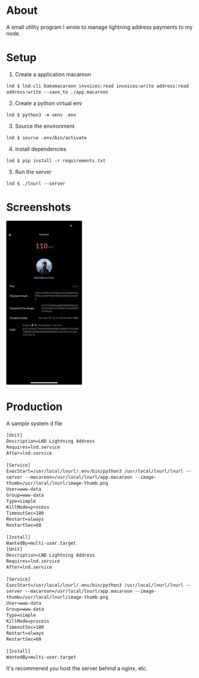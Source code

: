 # About

A small utility program I wrote to manage lightning address payments to my node.

# Setup

1. Create a application macaroon
```shell
lnd $ lnd-cli bakemacaroon invoices:read invoices:write address:read address:write --save_to ./app.macaroon
```
2. Create a python virtual env
```shell
lnd $ python3 -m venv .env
```

3. Source the environment
```shell
lnd $ source .env/bin/activate
```

4. Install dependencies
```shell
lnd $ pip install -r requirements.txt
```

5. Run the server
```shell
lnd $ ./lnurl --server
```

# Screenshots

<img src='screenshot.png' width="40%"/>

# Production

A sample system d file
```
[Unit]
Description=LND Lightning Address
Requires=lnd.service
After=lnd.service

[Service]
ExecStart=/usr/local/lnurl/.env/bin/python3 /usr/local/lnurl/lnurl --server --macaroon=/usr/local/lnurl/app.macaroon --image-thumb=/usr/local/lnurl/image-thumb.png
User=www-data
Group=www-data
Type=simple
KillMode=process
TimeoutSec=180
Restart=always
RestartSec=60

[Install]
WantedBy=multi-user.target
[Unit]
Description=LND Lightning Address
Requires=lnd.service
After=lnd.service

[Service]
ExecStart=/usr/local/lnurl/.env/bin/python3 /usr/local/lnurl/lnurl --server --macaroon=/usr/local/lnurl/app.macaroon --image-thumb=/usr/local/lnurl/image-thumb.png
User=www-data
Group=www-data
Type=simple
KillMode=process
TimeoutSec=180
Restart=always
RestartSec=60

[Install]
WantedBy=multi-user.target
```

It's recommened you host the server behind a nginx, etc.